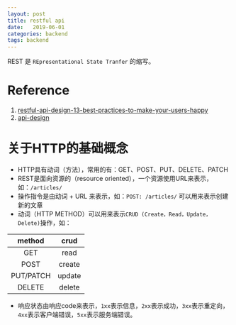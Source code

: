 ```yaml
---
layout: post
title: restful api
date:   2019-06-01
categories: backend
tags: backend
---
```


REST 是 `REpresentational State Tranfer` 的缩写。

# Reference
1. [restful-api-design-13-best-practices-to-make-your-users-happy](https://blog.florimond.dev/restful-api-design-13-best-practices-to-make-your-users-happy)
2. [api-design](https://docs.microsoft.com/en-us/azure/architecture/best-practices/api-design)

# 关于HTTP的基础概念

- HTTP具有动词（方法），常用的有：GET、POST、PUT、DELETE、PATCH
- REST是面向资源的（resource oriented），一个资源使用URL来表示，如：`/articles/`
- 操作指令是由动词 + URL 来表示，如：`POST: /articles/` 可以用来表示创建新的文章
- 动词（HTTP METHOD）可以用来表示`CRUD (Create，Read，Update，Delete)`操作，如：

| method | crud |
| :--: | :--: |
| GET | read |
| POST | create |
| PUT/PATCH | update |
| DELETE | delete |

- 响应状态由响应code来表示，`1xx`表示信息，`2xx`表示成功，`3xx`表示重定向，`4xx`表示客户端错误，`5xx`表示服务端错误。

